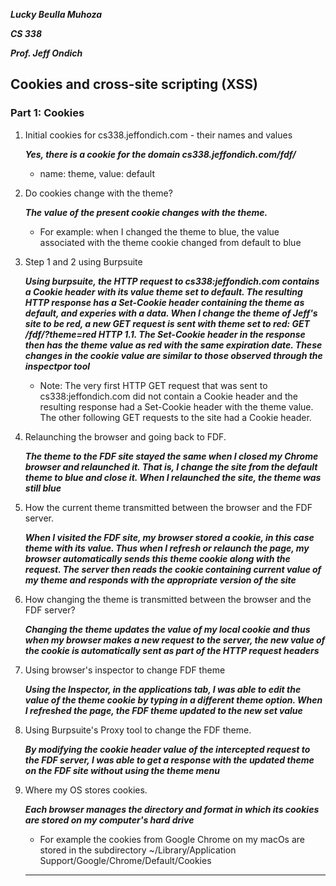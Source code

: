 ***Lucky Beulla Muhoza***

***CS 338***

***Prof. Jeff Ondich***

## Cookies and cross-site scripting (XSS) ##

### Part 1: Cookies ###

1. Initial cookies for cs338.jeffondich.com - their names and values

   ***Yes, there is a cookie for the domain cs338.jeffondich.com/fdf/***
   * name: theme, value: default

2. Do cookies change with the theme?

    ***The value of the present cookie changes with the theme.***
   * For example: when I changed the theme to blue, the value associated with the theme cookie changed from default to blue
     
3. Step 1 and 2 using Burpsuite

    ***Using burpsuite, the HTTP request to cs338:jeffondich.com contains a Cookie header with its value theme set to default. The resulting HTTP response has a Set-Cookie header containing the theme as default, and experies with a data. When I change the theme of Jeff's site to be red, a new GET request is sent with theme set to red: GET /fdf/?theme=red HTTP 1.1. The Set-Cookie header in the response then has the theme value as red with the same expiration date. These changes in the cookie value are similar to those observed through the inspectpor tool***

   * Note: The very first HTTP GET request that was sent to cs338:jeffondich.com did not contain a Cookie header and the resulting response had a Set-Cookie header with the theme value. The other following GET requests to the site had a Cookie header.

5. Relaunching the browser and going back to FDF.

   ***The theme to the FDF site stayed the same when I closed my Chrome browser and relaunched it. That is, I change the site from the default theme to blue and close it. When I relaunched the site, the theme was still blue***

6. How the current theme transmitted between the browser and the FDF server.

    ***When I visited the FDF site, my browser stored a cookie, in this case theme with its value. Thus when I refresh or relaunch the page, my browser automatically sends this theme cookie along with the request. The server then reads the cookie containing current value of my theme and responds with the appropriate version of the site***
   
6. How changing the theme is transmitted between the browser and the FDF server?

    ***Changing the theme updates the value of my local cookie and thus when my browser makes a new request to the server, the new value of the cookie is automatically sent as part of the HTTP request headers***

7. Using browser's inspector to change FDF theme
   
    ***Using the Inspector, in the applications tab, I was able to edit the value of the theme cookie by typing in a different theme option. When I refreshed the page, the FDF theme updated to the new set value***

8. Using Burpsuite's Proxy tool to change the FDF theme.

    ***By modifying the cookie header value of the intercepted request to the FDF server, I was able to get a response with the updated theme on the FDF site without using the theme menu***

9. Where my OS stores cookies.

    ***Each browser manages the directory and format in which its cookies are stored on my computer's hard drive***
     * For example the cookies from Google Chrome on my macOs are stored in the subdirectory ~/Library/Application Support/Google/Chrome/Default/Cookies
  
     ****** 
